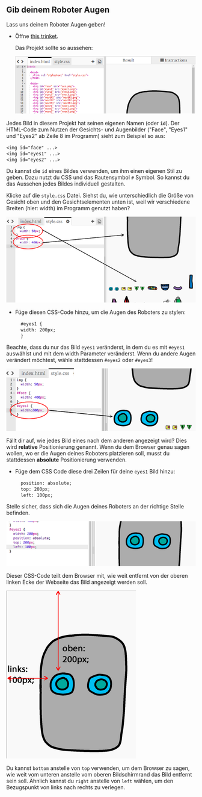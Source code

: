 ## Gib deinem Roboter Augen

Lass uns deinem Roboter Augen geben!

+ Öffne [this trinket](http://jumpto.cc/web-robot).
    
    Das Projekt sollte so aussehen:
    
    ![Screenshot](images/robot-starter.png)

Jedes Bild in diesem Projekt hat seinen eigenen Namen (oder **`id`**). Der HTML-Code zum Nutzen der Gesichts- und Augenbilder ("Face", "Eyes1" und "Eyes2" ab Zeile 8 im Programm) sieht zum Beispiel so aus:

    <img id="face" ...>
    <img id="eyes1" ...>
    <img id="eyes2" ...>
    

Du kannst die `id` eines Bildes verwenden, um ihm einen eigenen Stil zu geben. Dazu nutzt du CSS und das Rautensymbol `#` Symbol. So kannst du das Aussehen jedes Bildes individuell gestalten.

Klicke auf die `style.css` Datei. Siehst du, wie unterschiedlich die Größe von Gesicht oben und den Gesichtselementen unten ist, weil wir verschiedene Breiten (hier: width) im Programm genutzt haben?

![Screenshot](images/robot-id.png)

+ Füge diesen CSS-Code hinzu, um die Augen des Roboters zu stylen:
    
        #eyes1 {
        width: 200px;
        }
        

Beachte, dass du nur das Bild `eyes1` veränderst, in dem du es mit `#eyes1` auswählst und mit dem width Parameter veränderst. Wenn du andere Augen verändert möchtest, wähle stattdessen `#eyes2` oder `#eyes3`!

![Screenshot](images/robot-eyes-width.png)

Fällt dir auf, wie jedes Bild eines nach dem anderen angezeigt wird? Dies wird **relative** Positionierung genannt. Wenn du dem Browser genau sagen wollen, wo er die Augen deines Roboters platzieren soll, musst du stattdessen **absolute** Positionierung verwenden.

+ Füge dem CSS Code diese drei Zeilen für deine `eyes1` Bild hinzu:
    
        position: absolute;
        top: 200px;
        left: 100px;
        

Stelle sicher, dass sich die Augen deines Roboters an der richtige Stelle befinden.

![Screenshot](images/robot-eyes-position.png)

Dieser CSS-Code teilt dem Browser mit, wie weit entfernt von der oberen linken Ecke der Webseite das Bild angezeigt werden soll.

![Screenshot](images/robot-eyes-position2.png)

Du kannst `bottom` anstelle von `top` verwenden, um dem Browser zu sagen, wie weit vom unteren anstelle vom oberen Bildschirmrand das Bild entfernt sein soll. Ähnlich kannst du `right` anstelle von `left` wählen, um den Bezugspunkt von links nach rechts zu verlegen.